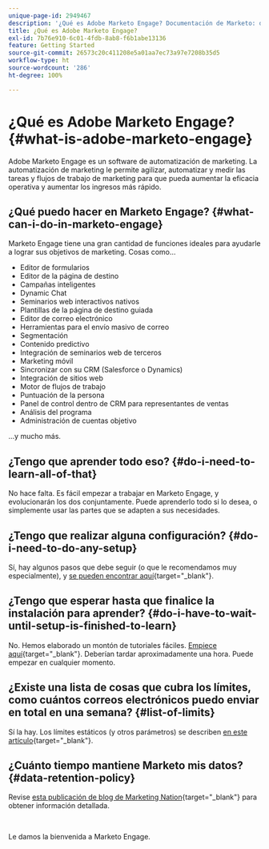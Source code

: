 ```yaml
---
unique-page-id: 2949467
description: '¿Qué es Adobe Marketo Engage? Documentación de Marketo: documentación del producto'
title: ¿Qué es Adobe Marketo Engage?
exl-id: 7b76e910-6c01-4fdb-8ab8-f6b1abe13136
feature: Getting Started
source-git-commit: 26573c20c411208e5a01aa7ec73a97e7208b35d5
workflow-type: ht
source-wordcount: '286'
ht-degree: 100%

---
```


# ¿Qué es Adobe Marketo Engage? {#what-is-adobe-marketo-engage}

Adobe Marketo Engage es un software de automatización de marketing. La automatización de marketing le permite agilizar, automatizar y medir las tareas y flujos de trabajo de marketing para que pueda aumentar la eficacia operativa y aumentar los ingresos más rápido.

## ¿Qué puedo hacer en Marketo Engage? {#what-can-i-do-in-marketo-engage}

Marketo Engage tiene una gran cantidad de funciones ideales para ayudarle a lograr sus objetivos de marketing. Cosas como…

* Editor de formularios
* Editor de la página de destino
* Campañas inteligentes
* Dynamic Chat
* Seminarios web interactivos nativos
* Plantillas de la página de destino guiada
* Editor de correo electrónico
* Herramientas para el envío masivo de correo
* Segmentación
* Contenido predictivo
* Integración de seminarios web de terceros
* Marketing móvil
* Sincronizar con su CRM (Salesforce o Dynamics)
* Integración de sitios web
* Motor de flujos de trabajo
* Puntuación de la persona
* Panel de control dentro de CRM para representantes de ventas
* Análisis del programa
* Administración de cuentas objetivo

...y mucho más.

## ¿Tengo que aprender todo eso? {#do-i-need-to-learn-all-of-that}

No hace falta. Es fácil empezar a trabajar en Marketo Engage, y evolucionarán los dos conjuntamente. Puede aprenderlo todo si lo desea, o simplemente usar las partes que se adapten a sus necesidades.

## ¿Tengo que realizar alguna configuración? {#do-i-need-to-do-any-setup}

Sí, hay algunos pasos que debe seguir (o que le recomendamos muy especialmente), y [se pueden encontrar aquí](/help/marketo/getting-started/initial-setup/setup-steps.md){target="_blank"}.

## ¿Tengo que esperar hasta que finalice la instalación para aprender? {#do-i-have-to-wait-until-setup-is-finished-to-learn}

No. Hemos elaborado un montón de tutoriales fáciles. [Empiece aquí](/help/marketo/getting-started/quick-wins/get-set-up-and-add-a-person.md){target="_blank"}. Deberían tardar aproximadamente una hora. Puede empezar en cualquier momento.

## ¿Existe una lista de cosas que cubra los límites, como cuántos correos electrónicos puedo enviar en total en una semana? {#list-of-limits}

Sí la hay. Los límites estáticos (y otros parámetros) se describen [en este artículo](https://helpx.adobe.com/es/legal/product-descriptions/adobe-marketo-engage---product-description.html#performance-guardrails){target="_blank"}.

## ¿Cuánto tiempo mantiene Marketo mis datos? {#data-retention-policy}

Revise [esta publicación de blog de Marketing Nation](https://nation.marketo.com/t5/knowledgebase/marketo-activities-data-retention-policy-overview-amp-faq/ta-p/250750){target="_blank"} para obtener información detallada.

<br>

Le damos la bienvenida a Marketo Engage.
